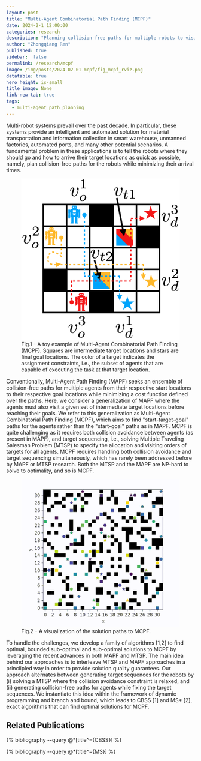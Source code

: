 ```yaml
---
layout: post
title: "Multi-Agent Combinatorial Path Finding (MCPF)"
date: 2024-2-1 12:00:00
categories: research
description: "Planning collision-free paths for multiple robots to visit many target locations"
author: "Zhongqiang Ren"
published: true
sidebar:  false
permalink: /research/mcpf
image: /img/posts/2024-02-01-mcpf/fig_mcpf_rviz.png
datatable: true
hero_height: is-small
title_image: None
link-new-tab: true
tags:
  - multi-agent_path_planning
---
```



Multi-robot systems prevail over the past decade. In particular, these systems provide an intelligent and automated solution for material transportation and information collection in smart warehouse, unmanned factories, automated ports, and many other potential scenarios.
A fundamental problem in these applications is to tell the robots where they should go and how to arrive their target locations as quick as possible, namely, plan collision-free paths for the robots while minimizing their arrival times.

<figure>
 <img src="img/posts/2024-02-01-mcpf/fig_mcpf_eg.png" alt="" />
 <figcaption>Fig.1 - A toy example of Multi-Agent Combinatorial Path Finding (MCPF). Squares are intermediate target locations and stars are final goal locations. The color of a target indicates the assignment constraints, i.e., the subset of agents that are capable of executing the task at that target location.</figcaption>
</figure>

Conventionally, Multi-Agent Path Finding (MAPF) seeks an ensemble of collision-free paths for multiple agents from their respective start locations to their respective goal locations while minimizing a cost function defined over the paths. Here, we consider a generalization of MAPF where the agents must also visit a given set of intermediate target locations before reaching their goals. We refer to this generalization as Multi-Agent Combinatorial Path Finding (MCPF), which aims to find "start-target-goal" paths for the agents rather than the "start-goal" paths as in MAPF. MCPF is quite challenging as it requires both collision avoidance between agents (as present in MAPF), and target sequencing, i.e., solving Multiple Traveling Salesman Problem (MTSP) to specify the allocation and visiting orders of targets for all agents. MCPF requires handling both collision avoidance and target sequencing simultaneously, which has rarely been addressed before by MAPF or MTSP research. Both the MTSP and the MAPF are NP-hard to solve to optimality, and so is MCPF. 


<figure>
 <img src="img/posts/2024-02-01-mcpf/fig_mcpf_grid.gif" alt="" />
  <figcaption>Fig.2 - A visualization of the solution paths to MCPF.</figcaption>
</figure>

To handle the challenges, we develop a family of algorithms [1,2] to find optimal, bounded sub-optimal and sub-optimal solutions to MCPF by leveraging the recent advances in both MAPF and MTSP. The main idea behind our approaches is to interleave MTSP and MAPF approaches in a princiipled way in order to provide solution quality guarantees. Our approach alternates between generating target sequences for the robots by (i) solving a MTSP where the collision avoidance constraint is relaxed, and (ii) generating collision-free paths for agents while fixing the target sequences. We instantiate this idea within the framework of dynamic programming and branch and bound, which leads to CBSS [1] and MS\* [2], exact algorithms that can find optimal solutions for MCPF.


## Related Publications

{% bibliography --query @*[title^={CBSS}] %}

{% bibliography --query @*[title^={MS}] %}
